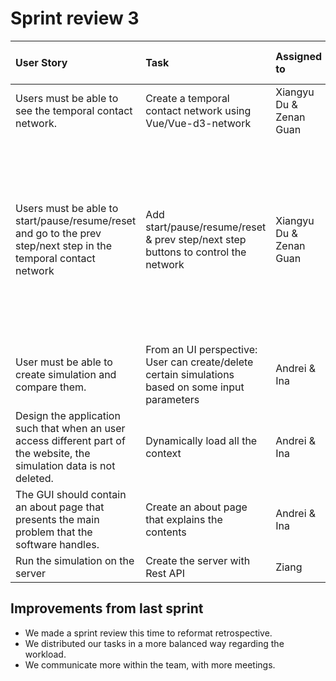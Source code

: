 # Sprint review 3

| User Story | Task     | Assigned to | Expected duration (hours) | Actual duration (hours) | Done  | Notes |
| :--------- | :------- | :---------- | :------------------------ | :---------------------- | :---- | :---- |
|Users must be able to see the temporal contact network.|Create a temporal contact network using Vue/Vue-d3-network|Xiangyu Du & Zenan Guan|6|4|Yes|NA|
|Users must be able to start/pause/resume/reset and go to the prev step/next step in the temporal contact network|Add start/pause/resume/reset & prev step/next step buttons to control the network|Xiangyu Du & Zenan Guan|4|3|Yes|So far we only used buttons with texts on them but for more user-friendly design we will use icons to represent those functions.|
|User must be able to create simulation and compare them.|From an UI perspective:  User can create/delete certain simulations based on some input parameters|Andrei & Ina|10|12|Yes|NA|
|Design the application such that when an user access different part of the website, the simulation data is not deleted.|Dynamically load all the context|Andrei & Ina|5|5|Yes|NA|
|The GUI should contain an about page that presents the main problem that the software handles.|Create an about page that explains the contents|Andrei & Ina|1|1|Yes|NA|
|Run the simulation on the server|Create the server with Rest API|Ziang|30|30|Yes|NA|

## Improvements from last sprint

* We made a sprint review this time to reformat retrospective.
* We distributed our tasks in a more balanced way regarding the workload. 
* We communicate more within the team, with more meetings.

